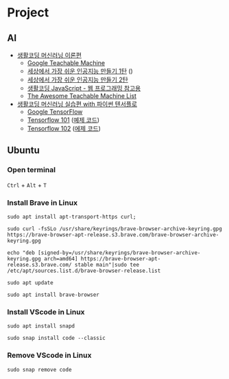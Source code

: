 # Project
## AI
- [생활코딩 머신러닝 이론편](https://opentutorials.org/course/4548)
  - [Google Teachable Machine](https://teachablemachine.withgoogle.com/) 
  - [세상에서 가장 쉬운 인공지능 만들기 1탄](https://www.youtube.com/watch?v=USQGTW34lO8) ([](./example01.md))
  - [세상에서 가장 쉬운 인공지능 만들기 2탄](https://www.youtube.com/watch?v=9SwdGFzFb5Y)
  - [생활코딩 JavaScript - 웹 프로그래밍 참고용](https://opentutorials.org/course/743) 
  - [The Awesome Teachable Machine List](https://github.com/SashiDo/awesome-teachable-machine)
- [생활코딩 머신러닝 실습편 with 파이썬 텐서플로](https://elibrary.kyobobook.co.kr/dig/elb/elibrary)
  - [Google TensorFlow](https://www.tensorflow.org/)
  - [Tensorflow 101](https://opentutorials.org/module/4966) ([예제 코드](https://github.com/blackdew/tensorflow1))
  - [Tensorflow 102](https://opentutorials.org/module/5268) ([에제 코드](https://github.com/blackdew/ml-tensorflow))

## Ubuntu
### Open terminal
`Ctrl` + `Alt` + `T`

### Install Brave in Linux
```
sudo apt install apt-transport-https curl;
```
```
sudo curl -fsSLo /usr/share/keyrings/brave-browser-archive-keyring.gpg https://brave-browser-apt-release.s3.brave.com/brave-browser-archive-keyring.gpg
```
```
echo "deb [signed-by=/usr/share/keyrings/brave-browser-archive-keyring.gpg arch=amd64] https://brave-browser-apt-release.s3.brave.com/ stable main"|sudo tee /etc/apt/sources.list.d/brave-browser-release.list
```
```
sudo apt update
```
```
sudo apt install brave-browser
```

### Install VScode in Linux

``` 
sudo apt install snapd 
```
```
sudo snap install code --classic
```
### Remove VScode in Linux
```
sudo snap remove code
```
